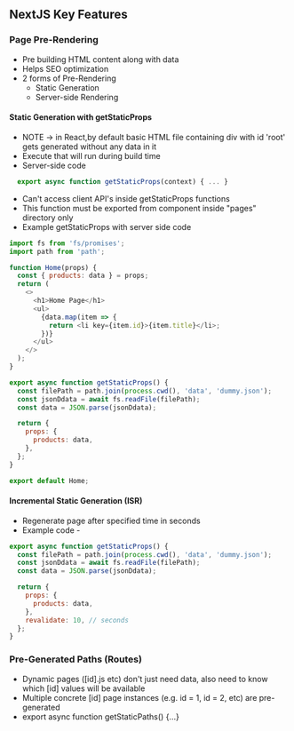 ## NextJS Key Features


### Page Pre-Rendering
- Pre building HTML content along with data
- Helps SEO optimization
- 2 forms of Pre-Rendering 
  - Static Generation
  - Server-side Rendering

#### Static Generation with getStaticProps
- NOTE -> in React,by default basic HTML file containing div with id 'root' gets generated without any data in it
- Execute that will run during build time
- Server-side code
```js
  export async function getStaticProps(context) { ... } 
```
- Can't access client API's inside getStaticProps functions
- This function must be exported from component inside "pages" directory only
- Example getStaticProps with server side code
```js
import fs from 'fs/promises';
import path from 'path';

function Home(props) {
  const { products: data } = props;
  return (
    <>
      <h1>Home Page</h1>
      <ul>
        {data.map(item => {
          return <li key={item.id}>{item.title}</li>;
        })}
      </ul>
    </>
  );
}

export async function getStaticProps() {
  const filePath = path.join(process.cwd(), 'data', 'dummy.json');
  const jsonDdata = await fs.readFile(filePath);
  const data = JSON.parse(jsonDdata);

  return {
    props: {
      products: data,
    },
  };
}

export default Home;

```

#### Incremental Static Generation (ISR)
- Regenerate page after specified time in seconds
- Example code -
```js
export async function getStaticProps() {
  const filePath = path.join(process.cwd(), 'data', 'dummy.json');
  const jsonDdata = await fs.readFile(filePath);
  const data = JSON.parse(jsonDdata);

  return {
    props: {
      products: data,
    },
    revalidate: 10, // seconds
  };
}
```


### Pre-Generated Paths (Routes)
- Dynamic pages ([id].js etc) don't just need data, also need to know which [id] values will be available
- Multiple concrete [id] page instances (e.g. id = 1, id = 2, etc) are pre-generated
- export async function getStaticPaths() {...}